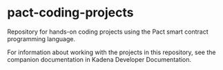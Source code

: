 # pact-coding-projects

Repository for hands-on coding projects using the Pact smart contract programming language.

For information about working with the projects in this repository, see the companion documentation in Kadena Developer Documentation.